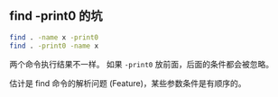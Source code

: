## find -print0 的坑

```bash
find . -name x -print0
find . -print0 -name x
```

两个命令执行结果不一样。
如果 `-print0` 放前面，后面的条件都会被忽略。

估计是 find 命令的解析问题 (Feature)，某些参数条件是有顺序的。
